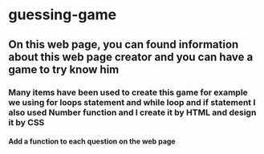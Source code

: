 # guessing-game

## On this web page, you can found information about this web page creator and you can have a game to try know him

### Many items have been used to create this game for example we using for loops statement and while loop and if statement I also used Number function and I create it by HTML and design it by CSS

#### Add a function to each question on the web page
